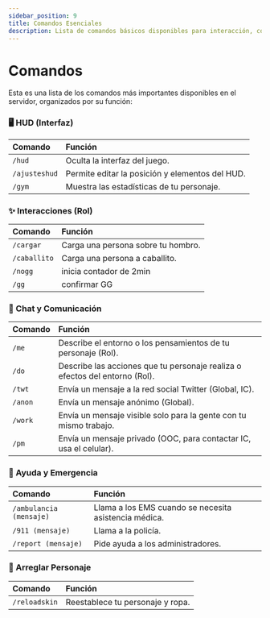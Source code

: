 ```yaml
---
sidebar_position: 9
title: Comandos Esenciales
description: Lista de comandos básicos disponibles para interacción, comunicación y ayuda en el servidor.
---
```


# Comandos

Esta es una lista de los comandos más importantes disponibles en el servidor, organizados por su función:

### 🖥️ HUD (Interfaz)

| Comando | Función |
| :--- | :--- |
| `/hud` | Oculta la interfaz del juego. |
| `/ajusteshud` | Permite editar la posición y elementos del HUD. |
| `/gym` | Muestra las estadísticas de tu personaje. |

### ✨ Interacciones (Rol)

| Comando | Función |
| :--- | :--- |
| `/cargar` | Carga una persona sobre tu hombro. |
| `/caballito` | Carga una persona a caballito. |
| `/nogg` | inicia contador de 2min |
| `/gg` | confirmar GG |

### 💬 Chat y Comunicación

| Comando | Función |
| :--- | :--- |
| `/me` | Describe el entorno o los pensamientos de tu personaje (Rol). |
| `/do` | Describe las acciones que tu personaje realiza o efectos del entorno (Rol). |
| `/twt` | Envía un mensaje a la red social Twitter (Global, IC). |
| `/anon` | Envía un mensaje anónimo (Global). |
| `/work` | Envía un mensaje visible solo para la gente con tu mismo trabajo. |
| `/pm` | Envía un mensaje privado (OOC, para contactar IC, usa el celular). |

### 🚨 Ayuda y Emergencia

| Comando | Función |
| :--- | :--- |
| `/ambulancia (mensaje)` | Llama a los EMS cuando se necesita asistencia médica. |
| `/911 (mensaje)` | Llama a la policía. |
| `/report (mensaje)` | Pide ayuda a los administradores. |

### 👕 Arreglar Personaje

| Comando | Función |
| :--- | :--- |
| `/reloadskin` | Reestablece tu personaje y ropa. |